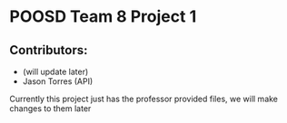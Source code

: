 # POOSD Team 8 Project 1

## Contributors:

- (will update later)
- Jason Torres (API)

Currently this project just has the professor provided files, we will make changes to them later